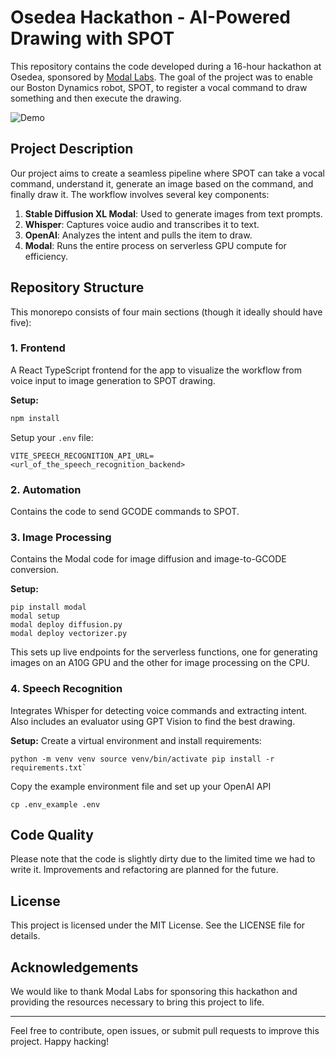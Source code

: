 # Osedea Hackathon - AI-Powered Drawing with SPOT

This repository contains the code developed during a 16-hour hackathon at Osedea, sponsored by [Modal Labs](https://modal.com/). The goal of the project was to enable our Boston Dynamics robot, SPOT, to register a vocal command to draw something and then execute the drawing.

![Demo](./assets/demo.gif)

## Project Description

Our project aims to create a seamless pipeline where SPOT can take a vocal command, understand it, generate an image based on the command, and finally draw it. The workflow involves several key components:

1. **Stable Diffusion XL Modal**: Used to generate images from text prompts.
2. **Whisper**: Captures voice audio and transcribes it to text.
3. **OpenAI**: Analyzes the intent and pulls the item to draw.
4. **Modal**: Runs the entire process on serverless GPU compute for efficiency.

## Repository Structure

This monorepo consists of four main sections (though it ideally should have five):

### 1. Frontend

A React TypeScript frontend for the app to visualize the workflow from voice input to image generation to SPOT drawing.

**Setup:**

```sh
npm install
```

Setup your `.env` file:

```
VITE_SPEECH_RECOGNITION_API_URL=<url_of_the_speech_recognition_backend>
```

### 2. Automation

Contains the code to send GCODE commands to SPOT.

### 3. Image Processing

Contains the Modal code for image diffusion and image-to-GCODE conversion.

**Setup:**

```
pip install modal 
modal setup 
modal deploy diffusion.py 
modal deploy vectorizer.py
```

This sets up live endpoints for the serverless functions, one for generating images on an A10G GPU and the other for image processing on the CPU.

### 4. Speech Recognition

Integrates Whisper for detecting voice commands and extracting intent. Also includes an evaluator using GPT Vision to find the best drawing.

**Setup:** Create a virtual environment and install requirements:

```
python -m venv venv source venv/bin/activate pip install -r requirements.txt`
```

Copy the example environment file and set up your OpenAI API 
```
cp .env_example .env 
```

## Code Quality

Please note that the code is slightly dirty due to the limited time we had to write it. Improvements and refactoring are planned for the future.

## License

This project is licensed under the MIT License. See the LICENSE file for details.

## Acknowledgements

We would like to thank Modal Labs for sponsoring this hackathon and providing the resources necessary to bring this project to life.

---

Feel free to contribute, open issues, or submit pull requests to improve this project. Happy hacking!